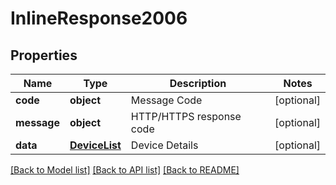 # InlineResponse2006

## Properties
Name | Type | Description | Notes
------------ | ------------- | ------------- | -------------
**code** | **object** | Message Code | [optional] 
**message** | **object** | HTTP/HTTPS response code | [optional] 
**data** | [**DeviceList**](DeviceList.md) | Device Details | [optional] 

[[Back to Model list]](../README.md#documentation-for-models) [[Back to API list]](../README.md#documentation-for-api-endpoints) [[Back to README]](../README.md)

